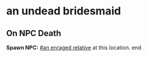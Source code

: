 # an undead bridesmaid
## On NPC Death

**Spawn NPC:**  [\#an enraged relative](/npc/111025) at this location.
end